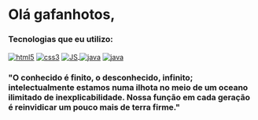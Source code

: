<h1>Olá gafanhotos,</h1>
<h3>Tecnologias que eu utilizo:</h3>
<div style="display: inline_block">
    <a href="https://pt.wikipedia.org/wiki/HTML5"><img align="center" alt="html5" src="https://img.shields.io/badge/HTML5-E34F26?style=for-the-badge&logo=html5&logoColor=white"></a>
    <a href="https://pt.wikipedia.org/wiki/CSS3"><img align="center" alt="css3" src="https://img.shields.io/badge/CSS3-1572B6?style=for-the-badge&logo=css3&logoColor=white"></a>
    <a href="https://en.wikipedia.org/wiki/Spring_Boot"><img align="center" alt="JS" src="https://img.shields.io/badge/spring-%236DB33F.svg?style=for-the-badge&logo=spring&logoColor=white">
    <a href="https://pt.wikipedia.org/wiki/Java_(linguagem_de_programação)"><img align="center" alt="java" src="https://img.shields.io/badge/Java-ED8B00?style=for-the-badge&logo=openjdk&logoColor=white"></a>
    <a href="https://en.wikipedia.org/wiki/MongoDB"><img align="center" alt="java" src="https://img.shields.io/badge/MongoDB-%234ea94b.svg?style=for-the-badge&logo=mongodb&logoColor=white"></a>
</div>
        
### "O conhecido é finito, o desconhecido, infinito; intelectualmente estamos numa ilhota no meio de um oceano ilimitado de inexplicabilidade. Nossa função em cada geração é reinvidicar um pouco mais de terra firme."
